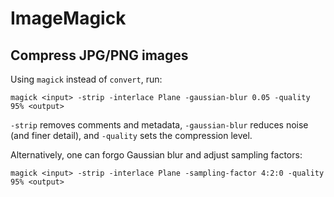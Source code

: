 # ImageMagick

## Compress JPG/PNG images

Using `magick` instead of `convert`, run:
```
magick <input> -strip -interlace Plane -gaussian-blur 0.05 -quality 95% <output>
```

`-strip` removes comments and metadata, `-gaussian-blur` reduces noise (and finer
detail), and `-quality` sets the compression level.

Alternatively, one can forgo Gaussian blur and adjust sampling factors:
```
magick <input> -strip -interlace Plane -sampling-factor 4:2:0 -quality 95% <output>
```


